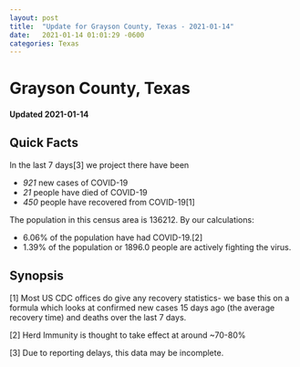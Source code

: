 ```yaml
---
layout: post
title:  "Update for Grayson County, Texas - 2021-01-14"
date:   2021-01-14 01:01:29 -0600
categories: Texas
---
```


# Grayson County, Texas
#### Updated 2021-01-14

## Quick Facts

In the last 7 days[3] we project there have been
- *921* new cases of COVID-19
- *21* people have died of COVID-19
- *450* people have recovered from COVID-19[1]

The population in this census area is 136212. By our calculations:
- 6.06% of the population have had COVID-19.[2]
- 1.39% of the population or 1896.0 people are actively fighting the virus.

## Synopsis




[1] Most US CDC offices do give any recovery statistics- we base this on a formula which looks at confirmed new cases
15 days ago (the average recovery time) and deaths over the last 7 days.

[2] Herd Immunity is thought to take effect at around ~70-80%

[3] Due to reporting delays, this data may be incomplete.
 
    